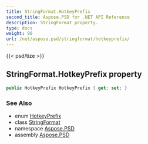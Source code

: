 ```yaml
---
title: StringFormat.HotkeyPrefix
second_title: Aspose.PSD for .NET API Reference
description: StringFormat property. 
type: docs
weight: 90
url: /net/aspose.psd/stringformat/hotkeyprefix/
---
```

{{< psd/tize >}}
## StringFormat.HotkeyPrefix property

```csharp
public HotkeyPrefix HotkeyPrefix { get; set; }
```

### See Also

* enum [HotkeyPrefix](../../hotkeyprefix/)
* class [StringFormat](../)
* namespace [Aspose.PSD](../../stringformat/)
* assembly [Aspose.PSD](../../../)


